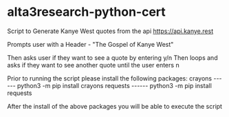 # alta3research-python-cert

Script to Generate Kanye West quotes from the api https://api.kanye.rest

Prompts user with a Header - "The Gospel of Kanye West"

Then asks user if they want to see a quote by entering y/n
Then loops and asks if they want to see another quote until the user enters n


Prior to running the script please install the following packages:
crayons ------ python3 -m pip install crayons
requests ------ python3 -m pip install requests

After the install of the above packages you will be able to execute the script
